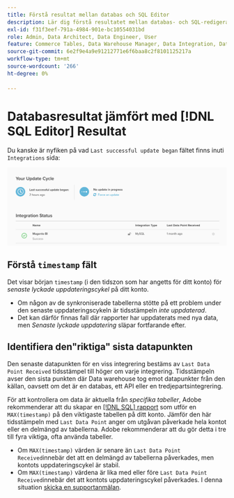 ```yaml
---
title: Förstå resultat mellan databas och SQL Editor
description: Lär dig förstå resultatet mellan databas- och SQL-redigerare.
exl-id: f31f3eef-791a-4984-901e-bc10554031bd
role: Admin, Data Architect, Data Engineer, User
feature: Commerce Tables, Data Warehouse Manager, Data Integration, Data Import/Export
source-git-commit: 6e2f9e4a9e91212771e6f6baa8c2f8101125217a
workflow-type: tm+mt
source-wordcount: '266'
ht-degree: 0%

---
```


# Databasresultat jämfört med [!DNL SQL Editor] Resultat

Du kanske är nyfiken på vad `Last successful update began` fältet finns inuti `Integrations` sida:

![Last_success_update.png](../../../assets/Last_successful_update.png)

## Förstå `timestamp` fält

Det visar början `timestamp` (i den tidszon som har angetts för ditt konto) för _senaste lyckade uppdateringscykel_ på ditt konto.

- Om någon av de synkroniserade tabellerna stötte på ett problem under den senaste uppdateringscykeln är tidsstämpeln *inte uppdaterad*.
- Det kan därför finnas fall där rapporter har uppdaterats med nya data, men *Senaste lyckade uppdatering* släpar fortfarande efter.

## Identifiera den&quot;riktiga&quot; sista datapunkten

Den senaste datapunkten för en viss integrering bestäms av `Last Data Point Received` tidsstämpel till höger om varje integrering. Tidsstämpeln avser den sista punkten där Data warehouse tog emot datapunkter från den källan, oavsett om det är en databas, ett API eller en tredjepartsintegrering.

För att kontrollera om data är aktuella från *specifika tabeller*, Adobe rekommenderar att du skapar en [[!DNL SQL] rapport](../../dev-reports/sql-rpt-bldr.md) som utför en `MAX(timestamp)` på den viktigaste tabellen på ditt konto. Jämför den här tidsstämpeln med `Last Data Point` anger om utgåvan påverkade hela kontot eller en delmängd av tabellerna. Adobe rekommenderar att du gör detta i tre till fyra viktiga, ofta använda tabeller.

- Om `MAX(timestamp)` värden är senare än `Last Data Point Received`innebär det att en delmängd av tabellerna påverkades, men kontots uppdateringscykel är stabil.
- Om `MAX(timestamp)` värdena är lika med eller före `Last Data Point Received`innebär det att kontots uppdateringscykel påverkades. I denna situation [skicka en supportanmälan](https://experienceleague.adobe.com/docs/commerce-knowledge-base/kb/troubleshooting/miscellaneous/mbi-service-policies.html).

